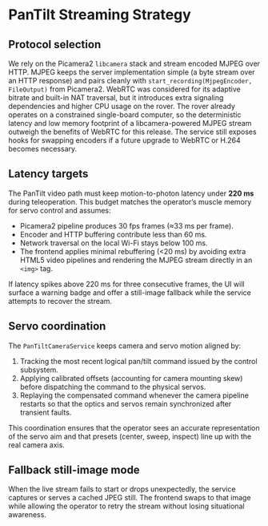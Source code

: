 # PanTilt Streaming Strategy

## Protocol selection

We rely on the Picamera2 `libcamera` stack and stream encoded MJPEG over HTTP. MJPEG keeps the server implementation simple (a byte stream over an HTTP response) and pairs cleanly with `start_recording(MjpegEncoder, FileOutput)` from Picamera2. WebRTC was considered for its adaptive bitrate and built-in NAT traversal, but it introduces extra signaling dependencies and higher CPU usage on the rover. The rover already operates on a constrained single-board computer, so the deterministic latency and low memory footprint of a libcamera-powered MJPEG stream outweigh the benefits of WebRTC for this release. The service still exposes hooks for swapping encoders if a future upgrade to WebRTC or H.264 becomes necessary.

## Latency targets

The PanTilt video path must keep motion-to-photon latency under **220 ms** during teleoperation. This budget matches the operator’s muscle memory for servo control and assumes:

- Picamera2 pipeline produces 30 fps frames (≈33 ms per frame).
- Encoder and HTTP buffering contribute less than 60 ms.
- Network traversal on the local Wi-Fi stays below 100 ms.
- The frontend applies minimal rebuffering (<20 ms) by avoiding extra HTML5 video pipelines and rendering the MJPEG stream directly in an `<img>` tag.

If latency spikes above 220 ms for three consecutive frames, the UI will surface a warning badge and offer a still-image fallback while the service attempts to recover the stream.

## Servo coordination

The `PanTiltCameraService` keeps camera and servo motion aligned by:

1. Tracking the most recent logical pan/tilt command issued by the control subsystem.
2. Applying calibrated offsets (accounting for camera mounting skew) before dispatching the command to the physical servos.
3. Replaying the compensated command whenever the camera pipeline restarts so that the optics and servos remain synchronized after transient faults.

This coordination ensures that the operator sees an accurate representation of the servo aim and that presets (center, sweep, inspect) line up with the real camera axis.

## Fallback still-image mode

When the live stream fails to start or drops unexpectedly, the service captures or serves a cached JPEG still. The frontend swaps to that image while allowing the operator to retry the stream without losing situational awareness.
